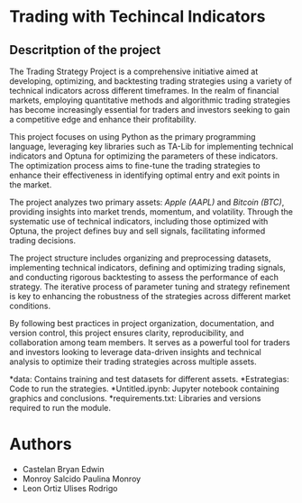 # Trading with Techincal Indicators
## Descritption of the project
The Trading Strategy Project is a comprehensive initiative aimed at developing, optimizing, and backtesting trading strategies using a variety of technical indicators across different timeframes. In the realm of financial markets, employing quantitative methods and algorithmic trading strategies has become increasingly essential for traders and investors seeking to gain a competitive edge and enhance their profitability.

This project focuses on using Python as the primary programming language, leveraging key libraries such as TA-Lib for implementing technical indicators and Optuna for optimizing the parameters of these indicators. The optimization process aims to fine-tune the trading strategies to enhance their effectiveness in identifying optimal entry and exit points in the market.

The project analyzes two primary assets: *Apple (AAPL)* and *Bitcoin (BTC)*, providing insights into market trends, momentum, and volatility. Through the systematic use of technical indicators, including those optimized with Optuna, the project defines buy and sell signals, facilitating informed trading decisions.

The project structure includes organizing and preprocessing datasets, implementing technical indicators, defining and optimizing trading signals, and conducting rigorous backtesting to assess the performance of each strategy. The iterative process of parameter tuning and strategy refinement is key to enhancing the robustness of the strategies across different market conditions.

By following best practices in project organization, documentation, and version control, this project ensures clarity, reproducibility, and collaboration among team members. It serves as a powerful tool for traders and investors looking to leverage data-driven insights and technical analysis to optimize their trading strategies across multiple assets.

*data: Contains training and test datasets for different assets.
*Estrategias: Code to run the strategies.
*Untitled.ipynb: Jupyter notebook containing graphics and conclusions.
*requirements.txt: Libraries and versions required to run the module.

# Authors

* Castelan Bryan Edwin
* Monroy Salcido Paulina Monroy
*  Leon Ortiz Ulises Rodrigo